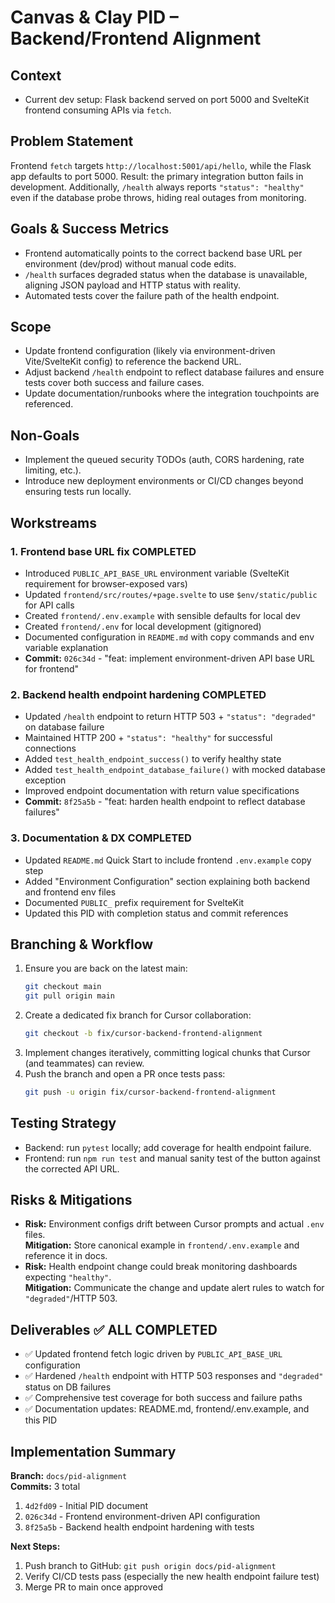 # Canvas & Clay PID – Backend/Frontend Alignment

## Context
- Current dev setup: Flask backend served on port 5000 and SvelteKit frontend consuming APIs via `fetch`.


## Problem Statement
Frontend `fetch` targets `http://localhost:5001/api/hello`, while the Flask app defaults to port 5000. Result: the primary integration button fails in development. Additionally, `/health` always reports `"status": "healthy"` even if the database probe throws, hiding real outages from monitoring.

## Goals & Success Metrics
- Frontend automatically points to the correct backend base URL per environment (dev/prod) without manual code edits.
- `/health` surfaces degraded status when the database is unavailable, aligning JSON payload and HTTP status with reality.
- Automated tests cover the failure path of the health endpoint.

## Scope
- Update frontend configuration (likely via environment-driven Vite/SvelteKit config) to reference the backend URL.
- Adjust backend `/health` endpoint to reflect database failures and ensure tests cover both success and failure cases.
- Update documentation/runbooks where the integration touchpoints are referenced.

## Non-Goals
- Implement the queued security TODOs (auth, CORS hardening, rate limiting, etc.).
- Introduce new deployment environments or CI/CD changes beyond ensuring tests run locally.

## Workstreams

### 1. **Frontend base URL fix**  COMPLETED
   -  Introduced `PUBLIC_API_BASE_URL` environment variable (SvelteKit requirement for browser-exposed vars)
   -  Updated `frontend/src/routes/+page.svelte` to use `$env/static/public` for API calls
   -  Created `frontend/.env.example` with sensible defaults for local dev
   -  Created `frontend/.env` for local development (gitignored)
   -  Documented configuration in `README.md` with copy commands and env variable explanation
   - **Commit:** `026c34d` - "feat: implement environment-driven API base URL for frontend"

### 2. **Backend health endpoint hardening** COMPLETED
   -  Updated `/health` endpoint to return HTTP 503 + `"status": "degraded"` on database failure
   -  Maintained HTTP 200 + `"status": "healthy"` for successful connections
   -  Added `test_health_endpoint_success()` to verify healthy state
   -  Added `test_health_endpoint_database_failure()` with mocked database exception
   -  Improved endpoint documentation with return value specifications
   - **Commit:** `8f25a5b` - "feat: harden health endpoint to reflect database failures"

### 3. **Documentation & DX**  COMPLETED
   -  Updated `README.md` Quick Start to include frontend `.env.example` copy step
   -  Added "Environment Configuration" section explaining both backend and frontend env files
   -  Documented `PUBLIC_` prefix requirement for SvelteKit
   -  Updated this PID with completion status and commit references

## Branching & Workflow
1. Ensure you are back on the latest main:
   ```bash
   git checkout main
   git pull origin main
   ```
2. Create a dedicated fix branch for Cursor collaboration:
   ```bash
   git checkout -b fix/cursor-backend-frontend-alignment
   ```
3. Implement changes iteratively, committing logical chunks that Cursor (and teammates) can review.
4. Push the branch and open a PR once tests pass:
   ```bash
   git push -u origin fix/cursor-backend-frontend-alignment
   ```

## Testing Strategy
- Backend: run `pytest` locally; add coverage for health endpoint failure.
- Frontend: run `npm run test` and manual sanity test of the button against the corrected API URL.

## Risks & Mitigations
- **Risk:** Environment configs drift between Cursor prompts and actual `.env` files.  
  **Mitigation:** Store canonical example in `frontend/.env.example` and reference it in docs.
- **Risk:** Health endpoint change could break monitoring dashboards expecting `"healthy"`.  
  **Mitigation:** Communicate the change and update alert rules to watch for `"degraded"`/HTTP 503.

## Deliverables ✅ ALL COMPLETED
- ✅ Updated frontend fetch logic driven by `PUBLIC_API_BASE_URL` configuration
- ✅ Hardened `/health` endpoint with HTTP 503 responses and `"degraded"` status on DB failures
- ✅ Comprehensive test coverage for both success and failure paths
- ✅ Documentation updates: README.md, frontend/.env.example, and this PID

## Implementation Summary
**Branch:** `docs/pid-alignment`  
**Commits:** 3 total
1. `4d2fd09` - Initial PID document
2. `026c34d` - Frontend environment-driven API configuration
3. `8f25a5b` - Backend health endpoint hardening with tests

**Next Steps:**
1. Push branch to GitHub: `git push origin docs/pid-alignment`
2. Verify CI/CD tests pass (especially the new health endpoint failure test)
3. Merge PR to main once approved
